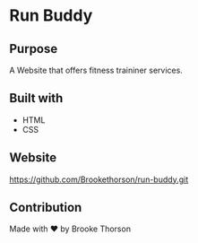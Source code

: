 # Run Buddy

## Purpose
A Website that offers fitness traininer services.

## Built with
* HTML
* CSS

## Website
https://github.com/Brookethorson/run-buddy.git

## Contribution
Made with ❤️ by Brooke Thorson 
